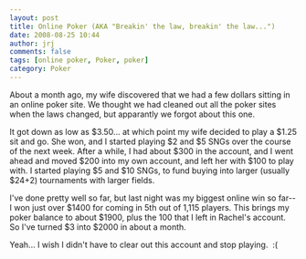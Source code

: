 ```yaml
---
layout: post
title: Online Poker (AKA "Breakin' the law, breakin' the law...")
date: 2008-08-25 10:44
author: jrj
comments: false
tags: [online poker, Poker, poker]
category: Poker
---
```

About a month ago, my wife discovered that we had a few dollars sitting in an online poker site. We thought we had cleaned out all the poker sites when the laws changed, but apparantly we forgot about this one.

It got down as low as $3.50... at which point my wife decided to play a $1.25 sit and go. She won, and I started playing $2 and $5 SNGs over the course of the next week. After a while, I had about $300 in the account, and I went ahead and moved $200 into my own account, and left her with $100 to play with. I started playing $5 and $10 SNGs, to fund buying into larger (usually $24+2) tournaments with larger fields.

I've done pretty well so far, but last night was my biggest online win so far-- I won just over $1400 for coming in 5th out of 1,115 players. This brings my poker balance to about $1900, plus the 100 that I left in Rachel's account. So I've turned $3 into $2000 in about a month.

Yeah... I wish I didn't have to clear out this account and stop playing.  :(
